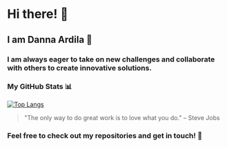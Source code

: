 # Hi there! 👋

## I am Danna Ardila 🌟


### I am always eager to take on new challenges and collaborate with others to create innovative solutions.

### My GitHub Stats 📊

[![Top Langs](https://github-readme-stats.vercel.app/api/top-langs/?username=Dannaardil&layout=donut)](https://github.com/Dannaardil/github-readme-stats)

>"The only way to do great work is to love what you do." – Steve Jobs

### Feel free to check out my repositories and get in touch! 📍
